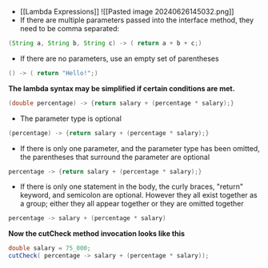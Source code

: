 - [[Lambda Expressions]]
![[Pasted image 20240626145032.png]]
- If there are multiple parameters passed into the interface method, they need to be comma separated:
```java
(String a, String b, String c) -> ( return a + b + c;)
```
- If there are no parameters, use an empty set of parentheses
 ```java
() -> ( return "Hello!";)
```


**The lambda syntax may be simplified if certain conditions are met.**
```java
(double percentage) -> {return salary + (percentage * salary);}
```
- The parameter type is optional
```java
(percentage) -> {return salary + (percentage * salary);}
```
- If there is only one parameter, and the parameter type has been omitted, the parentheses that surround the parameter are optional
```java
percentage -> {return salary + (percentage * salary);}
```
- If there is only one statement in the body, the curly braces, "return" keyword, and semicolon are optional. However they all exist together as a group; either they all appear together or they are omitted together
```java
percentage -> salary + (percentage * salary)
```

**Now the cutCheck method invocation looks like this**
```java
double salary = 75_000;
cutCheck( percentage -> salary + (percentage * salary));
```
